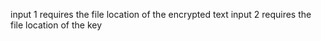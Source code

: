 input 1 requires the file location of the encrypted text
input 2 requires the file location of the key

